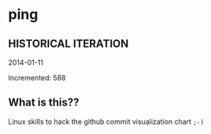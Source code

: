 # ping

## HISTORICAL ITERATION
2014-01-11

Incremented: 588

## What is this?? 
Linux skills to hack the github commit visualization chart `;-)`
